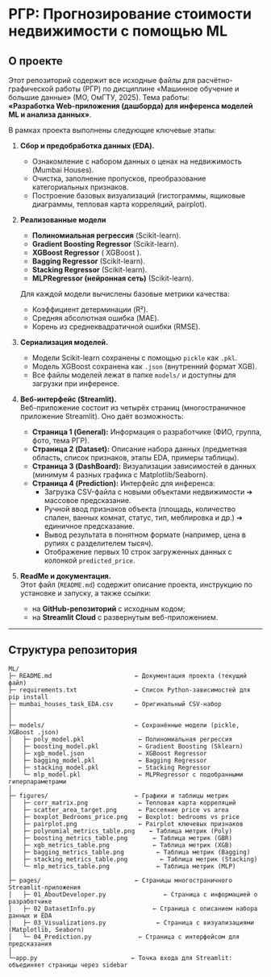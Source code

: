 # РГР: Прогнозирование стоимости недвижимости с помощью ML

## О проекте
Этот репозиторий содержит все исходные файлы для расчётно-графической работы (РГР) по дисциплине «Машинное обучение и большие данные» (МО, ОмГТУ, 2025). Тема работы:  
**«Разработка Web-приложения (дашборда) для инференса моделей ML и анализа данных»**.

В рамках проекта выполнены следующие ключевые этапы:
1. **Сбор и предобработка данных (EDA).**  
   - Ознакомление с набором данных о ценах на недвижимость (Mumbai Houses).  
   - Очистка, заполнение пропусков, преобразование категориальных признаков.  
   - Построение базовых визуализаций (гистограммы, ящиковые диаграммы, тепловая карта корреляций, pairplot).

2. **Реализованные модели**  
   - **Полиномиальная регрессия** (Scikit-learn).  
   - **Gradient Boosting Regressor** (Scikit-learn).  
   - **XGBoost Regressor** ( XGBoost ).  
   - **Bagging Regressor** (Scikit-learn).  
   - **Stacking Regressor** (Scikit-learn).  
   - **MLPRegressor (нейронная сеть)** (Scikit-learn).

   Для каждой модели вычислены базовые метрики качества:
   - Коэффициент детерминации (R²).  
   - Средняя абсолютная ошибка (MAE).  
   - Корень из среднеквадратичной ошибки (RMSE).  


3. **Сериализация моделей.**  
   - Модели Scikit-learn сохранены с помощью `pickle` как `.pkl`.  
   - Модель XGBoost сохранена как `.json` (внутренний формат XGB).  
   - Все файлы моделей лежат в папке `models/` и доступны для загрузки при инференсе.

4. **Веб-интерфейс (Streamlit).**  
   Веб-приложение состоит из четырёх страниц (многостраничное приложение Streamlit). Оно даёт возможность:
   - **Страница 1 (General):** Информация о разработчике (ФИО, группа, фото, тема РГР).  
   - **Страница 2 (Dataset):** Описание набора данных (предметная область, список признаков, этапы EDA, примеры таблицы).  
   - **Страница 3 (DashBoard):** Визуализации зависимостей в данных (минимум 4 разных графика с Matplotlib/Seaborn).  
   - **Страница 4 (Prediction):** Интерфейс для инференса:
     - Загрузка CSV-файла с новыми объектами недвижимости ➔ массовое предсказание.  
     - Ручной ввод признаков объекта (площадь, количество спален, ванных комнат, статус, тип, меблировка и др.) ➔ единичное предсказание.  
     - Вывод результата в понятном формате (например, цена в рупиях с разделителем тысяч).  
     - Отображение первых 10 строк загруженных данных с колонкой `predicted_price`.

5. **ReadMe и документация.**  
   Этот файл (`README.md`) содержит описание проекта, инструкцию по установке и запуску, а также ссылки:
   - на **GitHub-репозиторий** с исходным кодом;  
   - на **Streamlit Cloud** с развернутым веб-приложением.

---

## Структура репозитория
```text
ML/  
├─ README.md                       ← Документация проекта (текущий файл)  
├─ requirements.txt                ← Список Python-зависимостей для pip install   
├─ mumbai_houses_task_EDA.csv      ← Оригинальный CSV-набор 
│    
│  
├─ models/                         ← Сохранённые модели (pickle, XGBoost .json)  
│   ├─ poly_model.pkl               ← Полиномиальная регрессия  
│   ├─ boosting_model.pkl           ← Gradient Boosting (Sklearn)  
│   ├─ xgb_model.json               ← XGBoost Regressor  
│   ├─ bagging_model.pkl            ← Bagging Regressor  
│   ├─ stacking_model.pkl           ← Stacking Regressor  
│   └─ mlp_model.pkl                ← MLPRegressor с подобранными гиперпараметрами  
│  
├─ figures/                        ← Графики и таблицы метрик  
│   ├─ corr_matrix.png              ← Тепловая карта корреляций  
│   ├─ scatter_area_target.png      ← Рассеяние price vs area  
│   ├─ boxplot_Bedrooms_price.png   ← Boxplot: bedrooms vs price  
│   ├─ pairplot.png                 ← Pairplot ключевых признаков       
│   ├─ polynomial_metrics_table.png    ← Таблица метрик (Poly)          
│   ├─ boosting_metrics_table.png       ← Таблица метрик (GBR)          
│   ├─ xgb_metrics_table.png            ← Таблица метрик (XGB)          
│   ├─ bagging_metrics_table.png         ← Таблица метрик (Bagging)          
│   ├─ stacking_metrics_table.png         ← Таблица метрик (Stacking)                
│   └─ mlp_metrics_table.png             ← Таблица метрик (MLP)  
│  
├─ pages/                          ← Страницы многостраничного Streamlit-приложения  
│   ├─ 01_AboutDeveloper.py                ← Страница с информацией о разработчике  
│   ├─ 02_DatasetInfo.py                ← Страница с описанием набора данных и EDA  
│   ├─ 03_Visualizations.py              ← Страница с визуализациями (Matplotlib, Seaborn)  
│   └─ 04_Prediction.py             ← Страница с интерфейсом для предсказания  
│  
└─app.py                          ← Точка входа для Streamlit: объединяет страницы через sidebar  
                        
    

